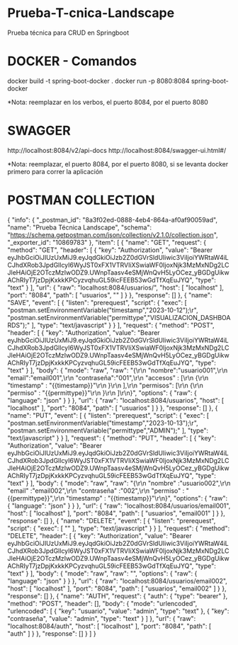 # Prueba-T-cnica-Landscape
Prueba técnica para CRUD en Springboot

# DOCKER - Comandos

docker build -t spring-boot-docker .
docker run -p 8080:8084 spring-boot-docker

*Nota: reemplazar en los verbos, el puerto 8084, por el puerto 8080

# SWAGGER

http://localhost:8084/v2/api-docs
http://localhost:8084/swagger-ui.html#/

*Nota: reemplazar, el puerto 8084, por el puerto 8080, si se levanta docker primero para correr la aplicación

# POSTMAN COLLECTION

{
	"info": {
		"_postman_id": "8a3f02ed-0888-4eb4-864a-af0af90059ad",
		"name": "Prueba Técnica Landscape",
		"schema": "https://schema.getpostman.com/json/collection/v2.1.0/collection.json",
		"_exporter_id": "10869783"
	},
	"item": [
		{
			"name": "GET",
			"request": {
				"method": "GET",
				"header": [
					{
						"key": "Authorization",
						"value": "Bearer eyJhbGciOiJIUzUxMiJ9.eyJqdGkiOiJzb2Z0dGVrSldUIiwic3ViIjoiYWRtaW4iLCJhdXRob3JpdGllcyI6WyJST0xFX1VTRVIiXSwiaWF0IjoxNjk3MzMxNDg2LCJleHAiOjE2OTczMzIwODZ9.UWnpTaasv4eSMjWnQvH5LyOCez_yBGDgUikwAChRIyT7jzDpjKxkkKPCyzvqhuGL59icFEEB53wGdTfXqEuJYQ",
						"type": "text"
					}
				],
				"url": {
					"raw": "localhost:8084/usuarios/",
					"host": [
						"localhost"
					],
					"port": "8084",
					"path": [
						"usuarios",
						""
					]
				}
			},
			"response": []
		},
		{
			"name": "SAVE",
			"event": [
				{
					"listen": "prerequest",
					"script": {
						"exec": [
							"postman.setEnvironmentVariable(\"timestamp\",\"2023-10-12\");\r",
							"postman.setEnvironmentVariable(\"permittype\",\"VISUALIZACION_DASHBOARDS\");"
						],
						"type": "text/javascript"
					}
				}
			],
			"request": {
				"method": "POST",
				"header": [
					{
						"key": "Authorization",
						"value": "Bearer eyJhbGciOiJIUzUxMiJ9.eyJqdGkiOiJzb2Z0dGVrSldUIiwic3ViIjoiYWRtaW4iLCJhdXRob3JpdGllcyI6WyJST0xFX1VTRVIiXSwiaWF0IjoxNjk3MzMxNDg2LCJleHAiOjE2OTczMzIwODZ9.UWnpTaasv4eSMjWnQvH5LyOCez_yBGDgUikwAChRIyT7jzDpjKxkkKPCyzvqhuGL59icFEEB53wGdTfXqEuJYQ",
						"type": "text"
					}
				],
				"body": {
					"mode": "raw",
					"raw": "{\r\n   \"nombre\":\"usuario001\",\r\n   \"email\":\"email001\",\r\n   \"contraseña\":\"001\",\r\n   \"accesos\" : [\r\n        {\r\n            \"timestamp\" : \"{{timestamp}}\"\r\n        }\r\n    ],\r\n   \"permisos\": [\r\n        {\r\n            \"permiso\" : \"{{permittype}}\"\r\n        }\r\n    ]\r\n}",
					"options": {
						"raw": {
							"language": "json"
						}
					}
				},
				"url": {
					"raw": "localhost:8084/usuarios",
					"host": [
						"localhost"
					],
					"port": "8084",
					"path": [
						"usuarios"
					]
				}
			},
			"response": []
		},
		{
			"name": "PUT",
			"event": [
				{
					"listen": "prerequest",
					"script": {
						"exec": [
							"postman.setEnvironmentVariable(\"timestamp\",\"2023-10-13\");\r",
							"postman.setEnvironmentVariable(\"permittype\",\"ADMIN\");"
						],
						"type": "text/javascript"
					}
				}
			],
			"request": {
				"method": "PUT",
				"header": [
					{
						"key": "Authorization",
						"value": "Bearer eyJhbGciOiJIUzUxMiJ9.eyJqdGkiOiJzb2Z0dGVrSldUIiwic3ViIjoiYWRtaW4iLCJhdXRob3JpdGllcyI6WyJST0xFX1VTRVIiXSwiaWF0IjoxNjk3MzMxNDg2LCJleHAiOjE2OTczMzIwODZ9.UWnpTaasv4eSMjWnQvH5LyOCez_yBGDgUikwAChRIyT7jzDpjKxkkKPCyzvqhuGL59icFEEB53wGdTfXqEuJYQ",
						"type": "text"
					}
				],
				"body": {
					"mode": "raw",
					"raw": "{\r\n   \"nombre\" :\"usuario002\",\r\n   \"email\" :\"email002\",\r\n   \"contraseña\" :\"002\",\r\n   \"permiso\" : \"{{permittype}}\",\r\n   \"timestamp\" : \"{{timestamp}}\"\r\n}",
					"options": {
						"raw": {
							"language": "json"
						}
					}
				},
				"url": {
					"raw": "localhost:8084/usuarios/email001",
					"host": [
						"localhost"
					],
					"port": "8084",
					"path": [
						"usuarios",
						"email001"
					]
				}
			},
			"response": []
		},
		{
			"name": "DELETE",
			"event": [
				{
					"listen": "prerequest",
					"script": {
						"exec": [
							""
						],
						"type": "text/javascript"
					}
				}
			],
			"request": {
				"method": "DELETE",
				"header": [
					{
						"key": "Authorization",
						"value": "Bearer eyJhbGciOiJIUzUxMiJ9.eyJqdGkiOiJzb2Z0dGVrSldUIiwic3ViIjoiYWRtaW4iLCJhdXRob3JpdGllcyI6WyJST0xFX1VTRVIiXSwiaWF0IjoxNjk3MzMxNDg2LCJleHAiOjE2OTczMzIwODZ9.UWnpTaasv4eSMjWnQvH5LyOCez_yBGDgUikwAChRIyT7jzDpjKxkkKPCyzvqhuGL59icFEEB53wGdTfXqEuJYQ",
						"type": "text"
					}
				],
				"body": {
					"mode": "raw",
					"raw": "",
					"options": {
						"raw": {
							"language": "json"
						}
					}
				},
				"url": {
					"raw": "localhost:8084/usuarios/email002",
					"host": [
						"localhost"
					],
					"port": "8084",
					"path": [
						"usuarios",
						"email002"
					]
				}
			},
			"response": []
		},
		{
			"name": "AUTH",
			"request": {
				"auth": {
					"type": "bearer"
				},
				"method": "POST",
				"header": [],
				"body": {
					"mode": "urlencoded",
					"urlencoded": [
						{
							"key": "usuario",
							"value": "admin",
							"type": "text"
						},
						{
							"key": "contraseña",
							"value": "admin",
							"type": "text"
						}
					]
				},
				"url": {
					"raw": "localhost:8084/auth",
					"host": [
						"localhost"
					],
					"port": "8084",
					"path": [
						"auth"
					]
				}
			},
			"response": []
		}
	]
}
